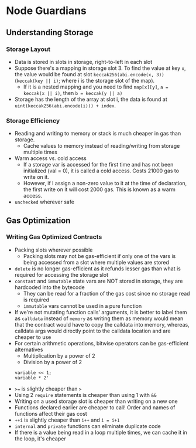 # Node Guardians  
  
## Understanding Storage  
### Storage Layout  
- Data is stored in slots in storage, right-to-left in each slot  
- Suppose there's a mapping in storage slot 3. To find the value at key `x`, the value would be found at slot `keccak256(abi.encode(x, 3))` (`keccak(key || i)`; where i is the storage slot of the map).  
  - If it is a nested mapping and you need to find `map[x][y]`, `a = keccak(x || i)`, then `b = keccak(y || a)`  
- Storage has the length of the array at slot i, the data is found at `uint(keccak256(abi.encode(i))) + index`.  
  
### Storage Efficiency  
- Reading and writing to memory or stack is much cheaper in gas than storage.  
  - Cache values to memory instead of reading/writing from storage multiple times  
- Warm access vs. cold access  
  - If a storage var is accessed for the first time and has not been initialized (val = 0), it is called a cold access. Costs 21000 gas to write on it.  
  - However, if I assign a non-zero value to it at the time of declaration, the first write on it will cost 2000 gas. This is known as a warm access.  
- `unchecked` wherever safe  
  
## Gas Optimization  
### Writing Gas Optimized Contracts  
- Packing slots wherever possible  
  - Packing slots may not be gas-efficient if only one of the vars is being accessed from a slot where multiple values are stored  
- `delete` is no longer gas-efficient as it refunds lesser gas than what is required for accessing the storage slot  
- `constant` and `immutable` state vars are NOT stored in storage, they are hardcoded into the bytecode  
  - They can be read for a fraction of the gas cost since no storage read is required  
  - `immutable` vars cannot be used in a pure function  
- If we're not mutating function calls' arguments, it is better to label them as `calldata` instead of `memory` as writing them as memory would mean that the contract would have to copy the calldata into memory, whereas, calldata args would directly point to the calldata location and are cheaper to use  
- For certain arithmetic operations, bitwise operators can be gas-efficient alternatives  
  - Multiplication by a power of 2  
  - Division by a power of 2  
  ```
  variable << 1;
  variable * 2'
  ```
- `>=` is slightly cheaper than `>`  
- Using 2 `require` statements is cheaper than using 1 with `&&`  
- Writing on a used storage slot is cheaper than writing on a new one  
- Functions declared earlier are cheaper to call! Order and names of functions affect their gas cost  
- `++i` is slightly cheaper than `i++` and `i = i+1`  
- `internal` and `private` functions can eliminate duplicate code  
- If there is a value being read in a loop multiple times, we can cache it in the loop, it's cheaper  
